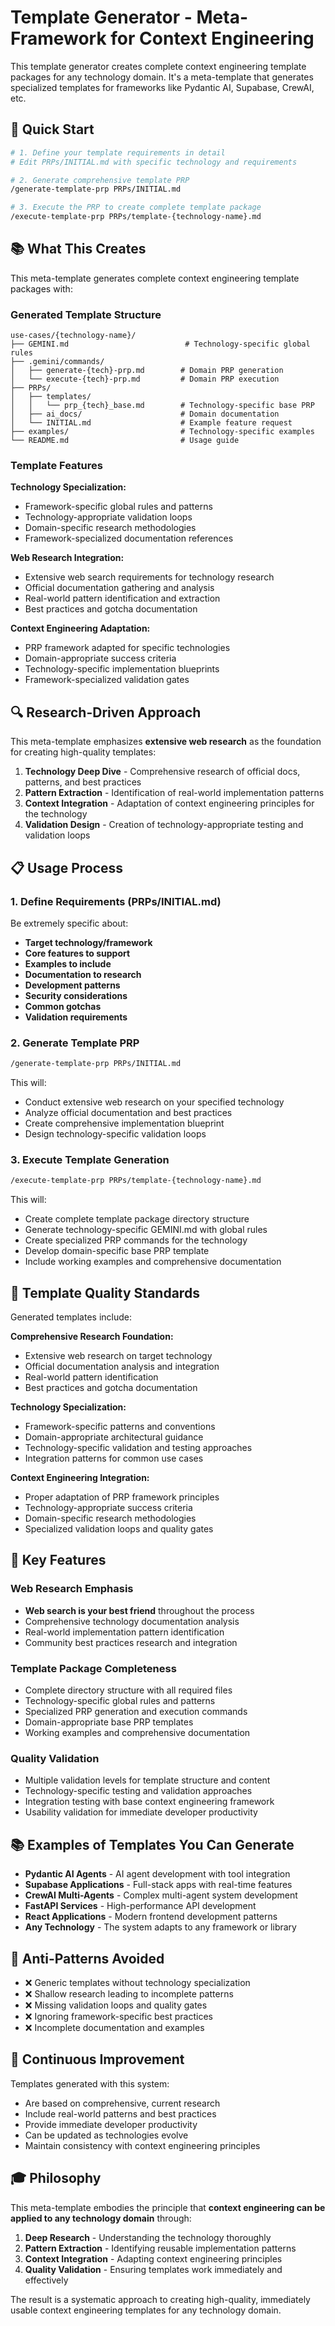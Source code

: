 # Template Generator - Meta-Framework for Context Engineering

This template generator creates complete context engineering template packages for any technology domain. It's a meta-template that generates specialized templates for frameworks like Pydantic AI, Supabase, CrewAI, etc.

## 🚀 Quick Start

```bash
# 1. Define your template requirements in detail
# Edit PRPs/INITIAL.md with specific technology and requirements

# 2. Generate comprehensive template PRP
/generate-template-prp PRPs/INITIAL.md

# 3. Execute the PRP to create complete template package
/execute-template-prp PRPs/template-{technology-name}.md
```

## 📚 What This Creates

This meta-template generates complete context engineering template packages with:

### Generated Template Structure
```
use-cases/{technology-name}/
├── GEMINI.md                          # Technology-specific global rules
├── .gemini/commands/
│   ├── generate-{tech}-prp.md        # Domain PRP generation
│   └── execute-{tech}-prp.md         # Domain PRP execution
├── PRPs/
│   ├── templates/
│   │   └── prp_{tech}_base.md        # Technology-specific base PRP
│   ├── ai_docs/                      # Domain documentation
│   └── INITIAL.md                    # Example feature request
├── examples/                         # Technology-specific examples
└── README.md                         # Usage guide
```

### Template Features

**Technology Specialization:**
- Framework-specific global rules and patterns
- Technology-appropriate validation loops
- Domain-specific research methodologies
- Framework-specialized documentation references

**Web Research Integration:**
- Extensive web search requirements for technology research
- Official documentation gathering and analysis
- Real-world pattern identification and extraction
- Best practices and gotcha documentation

**Context Engineering Adaptation:**
- PRP framework adapted for specific technologies
- Domain-appropriate success criteria
- Technology-specific implementation blueprints
- Framework-specialized validation gates

## 🔍 Research-Driven Approach

This meta-template emphasizes **extensive web research** as the foundation for creating high-quality templates:

1. **Technology Deep Dive** - Comprehensive research of official docs, patterns, and best practices
2. **Pattern Extraction** - Identification of real-world implementation patterns
3. **Context Integration** - Adaptation of context engineering principles for the technology
4. **Validation Design** - Creation of technology-appropriate testing and validation loops

## 📋 Usage Process

### 1. Define Requirements (PRPs/INITIAL.md)

Be extremely specific about:
- **Target technology/framework**
- **Core features to support**
- **Examples to include**
- **Documentation to research**
- **Development patterns**
- **Security considerations**
- **Common gotchas**
- **Validation requirements**

### 2. Generate Template PRP

```bash
/generate-template-prp PRPs/INITIAL.md
```

This will:
- Conduct extensive web research on your specified technology
- Analyze official documentation and best practices
- Create comprehensive implementation blueprint
- Design technology-specific validation loops

### 3. Execute Template Generation

```bash
/execute-template-prp PRPs/template-{technology-name}.md
```

This will:
- Create complete template package directory structure
- Generate technology-specific GEMINI.md with global rules
- Create specialized PRP commands for the technology
- Develop domain-specific base PRP template
- Include working examples and comprehensive documentation

## 🎯 Template Quality Standards

Generated templates include:

**Comprehensive Research Foundation:**
- Extensive web research on target technology
- Official documentation analysis and integration
- Real-world pattern identification
- Best practices and gotcha documentation

**Technology Specialization:**
- Framework-specific patterns and conventions
- Domain-appropriate architectural guidance
- Technology-specific validation and testing approaches
- Integration patterns for common use cases

**Context Engineering Integration:**
- Proper adaptation of PRP framework principles
- Technology-appropriate success criteria
- Domain-specific research methodologies
- Specialized validation loops and quality gates

## 🔧 Key Features

### Web Research Emphasis
- **Web search is your best friend** throughout the process
- Comprehensive technology documentation analysis
- Real-world implementation pattern identification
- Community best practices research and integration

### Template Package Completeness
- Complete directory structure with all required files
- Technology-specific global rules and patterns
- Specialized PRP generation and execution commands
- Domain-appropriate base PRP templates
- Working examples and comprehensive documentation

### Quality Validation
- Multiple validation levels for template structure and content
- Technology-specific testing and validation approaches
- Integration testing with base context engineering framework
- Usability validation for immediate developer productivity

## 📚 Examples of Templates You Can Generate

- **Pydantic AI Agents** - AI agent development with tool integration
- **Supabase Applications** - Full-stack apps with real-time features
- **CrewAI Multi-Agents** - Complex multi-agent system development
- **FastAPI Services** - High-performance API development
- **React Applications** - Modern frontend development patterns
- **Any Technology** - The system adapts to any framework or library

## 🚫 Anti-Patterns Avoided

- ❌ Generic templates without technology specialization
- ❌ Shallow research leading to incomplete patterns
- ❌ Missing validation loops and quality gates
- ❌ Ignoring framework-specific best practices
- ❌ Incomplete documentation and examples

## 🔄 Continuous Improvement

Templates generated with this system:
- Are based on comprehensive, current research
- Include real-world patterns and best practices
- Provide immediate developer productivity
- Can be updated as technologies evolve
- Maintain consistency with context engineering principles

## 🎓 Philosophy

This meta-template embodies the principle that **context engineering can be applied to any technology domain** through:

1. **Deep Research** - Understanding the technology thoroughly
2. **Pattern Extraction** - Identifying reusable implementation patterns
3. **Context Integration** - Adapting context engineering principles
4. **Quality Validation** - Ensuring templates work immediately and effectively

The result is a systematic approach to creating high-quality, immediately usable context engineering templates for any technology domain.